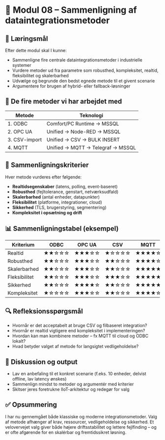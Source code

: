 # 🧩 Modul 08 – Sammenligning af dataintegrationsmetoder

## 🎯 Læringsmål
Efter dette modul skal I kunne:
- Sammenligne fire centrale dataintegrationsmetoder i industrielle systemer
- Vurdere metoder ud fra parametre som robusthed, kompleksitet, realtid, fleksibilitet og skalerbarhed
- Udvælge og begrunde den bedst egnede metode til et givent scenarie
- Argumentere for brugen af hybrid- eller fallback-løsninger

## 🧪 De fire metoder vi har arbejdet med
| Metode         | Teknologi                       |
|----------------|---------------------------------|
| 1. ODBC        | Comfort/PC Runtime → MSSQL      |
| 2. OPC UA      | Unified → Node-RED → MSSQL      |
| 3. CSV-import  | Unified → CSV → BULK INSERT     |
| 4. MQTT        | Unified → MQTT → Telegraf → MSSQL |

## 🧠 Sammenligningskriterier
Hver metode vurderes efter følgende:
- **Realtidsegenskaber** (latens, polling, event-baseret)
- **Robusthed** (fejltolerance, genstart, netværksudfald)
- **Skalerbarhed** (antal enheder, datapunkter)
- **Fleksibilitet** (platforme, integrationer, cloud)
- **Sikkerhed** (TLS, brugerstyring, segmentering)
- **Kompleksitet i opsætning og drift**

## 📊 Sammenligningstabel (eksempel)
| Kriterium      | ODBC     | OPC UA     | CSV         | MQTT         |
|----------------|----------|------------|-------------|--------------|
| Realtid        | ★★☆☆☆     | ★★★☆☆       | ★☆☆☆☆         | ★★★★☆         |
| Robusthed      | ★★☆☆☆     | ★★★☆☆       | ★★☆☆☆         | ★★★★☆         |
| Skalerbarhed   | ★★☆☆☆     | ★★★☆☆       | ★★☆☆☆         | ★★★★★         |
| Fleksibilitet  | ★★☆☆☆     | ★★★☆☆       | ★★★☆☆         | ★★★★★         |
| Sikkerhed      | ★★☆☆☆     | ★★★★☆       | ★★☆☆☆         | ★★★★★         |
| Kompleksitet   | ★☆☆☆☆     | ★★★☆☆       | ★★☆☆☆         | ★★★★☆         |

## 🔍 Refleksionsspørgsmål
- Hvornår er det acceptabelt at bruge CSV og filbaseret integration?
- Hvornår er realtid vigtigere end kompleksitet i implementeringen?
- Hvordan kan man kombinere metoder – fx MQTT til cloud og ODBC lokalt?
- Hvad betyder valget af metode for langsigtet vedligeholdelse?

## 💬 Diskussion og output
- Lav en anbefaling til et konkret scenarie (f.eks. 10 enheder, delvist offline, lav latency ønskes)
- Sammenlign mindst to metoder og argumentér med kriterier
- Skitser jeres foretrukne IIoT-arkitektur og redegør for valg

## ✅ Opsummering
I har nu gennemgået både klassiske og moderne integrationsmetoder. Valg af metode afhænger af krav, ressourcer, vedligeholdelse og sikkerhed. Et velovervejet valg giver både højere driftsstabilitet og lettere fejlfinding – og er ofte afgørende for en skalérbar og fremtidssikret løsning.

